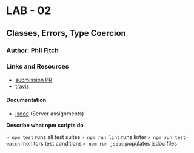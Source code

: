 # LAB - 02

## Classes, Errors, Type Coercion

### Author: Phil Fitch

### Links and Resources
* [submission PR](https://github.com/philfitch-401-advanced-javascript/lab-01/pull/2)
* [travis](https://travis-ci.com/philfitch-401-advanced-javascript/lab-01)

#### Documentation
* [jsdoc](http://127.0.0.1:3000/docs/) (Server assignments)

**Describe what npm scripts do**

`> npm test` runs all test suites
`> npm run lint` runs linter
`> npm run test-watch` monitors test conditions
`> npm run jsdoc` populates jsdoc files
  
